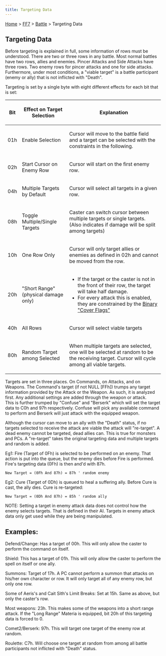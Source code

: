```yaml
---
title: Targeting Data
---
```


[Home](Main%20Page.md) > [FF7](FF7.md) > [Battle](FF7/Battle.md) > Targeting Data

## Targeting Data

Before targeting is explained in full, some information of rows must be
understood. There are two or three rows in any battle. Most normal
battles have two rows, allies and enemies. Pincer Attacks and Side
Attacks have three rows. Two enemy rows for pincer attacks and one for
side attacks. Furthermore, under most conditions, a "viable target" is a
battle participant (enemy or ally) that is not inflicted with "Death".

Targeting is set by a single byte with eight different effects for each
bit that is set:

<table>
<thead>
<tr class="header">
<th><p>Bit</p></th>
<th><p>Effect on Target Selection</p></th>
<th><p>Explanation</p></th>
</tr>
</thead>
<tbody>
<tr class="odd">
<td><p>01h</p></td>
<td><p>Enable Selection</p></td>
<td><p>Cursor will move to the battle field and a target can be selected with the constraints in the following.</p></td>
</tr>
<tr class="even">
<td><p>02h</p></td>
<td><p>Start Cursor on Enemy Row</p></td>
<td><p>Cursor will start on the first enemy row.</p></td>
</tr>
<tr class="odd">
<td><p>04h</p></td>
<td><p>Multiple Targets by Default</p></td>
<td><p>Cursor will select all targets in a given row.</p></td>
</tr>
<tr class="even">
<td><p>08h</p></td>
<td><p>Toggle Multiple/Single Targets</p></td>
<td><p>Caster can switch cursor between multiple targets or single targets. (Also indicates if damage will be split among targets)</p></td>
</tr>
<tr class="odd">
<td><p>10h</p></td>
<td><p>One Row Only</p></td>
<td><p>Cursor will only target allies or enemies as defined in 02h and cannot be moved from the row.</p></td>
</tr>
<tr class="even">
<td><p>20h<br />
</p></td>
<td><p>"Short Range"<br />
(physical damage only)</p></td>
<td><ul>
<li>If the target or the caster is not in the front of their row, the target will take half damage.</li>
<li>For every attack this is enabled, they are constrained by the <a href="Battle%20Scenes.md#Binary%20.22Cover%20Flags.22" title="wikilink">Binary "Cover Flags"</a></li>
</ul></td>
</tr>
<tr class="odd">
<td><p>40h</p></td>
<td><p>All Rows</p></td>
<td><p>Cursor will select viable targets</p></td>
</tr>
<tr class="even">
<td><p>80h</p></td>
<td><p>Random Target among Selected</p></td>
<td><p>When multiple targets are selected, one will be selected at random to be the receiving target. Cursor will cycle among all viable targets.</p></td>
</tr>
</tbody>
</table>

Targets are set in three places. On Commands, on Attacks, and on
Weapons. The Command's target (if not NULL \[FFh\]) trumps any target
information provided by the Attack or the Weapon. As such, it is
analyzed first. Any additional settings are added through the weapon or
attack.  
This is further trumped by "Confuse" and "Berserk" which will set the
target data to C0h and 97h respectively. Confuse will pick any available
command to perform and Berserk will just attack with the equipped
weapon.

Although the cursor can move to an ally with the "Death" status, if no
targets selected to receive the attack are viable the attack will
"re-target". A dead enemy cannot be targeted, dead allies can. This is
true for monsters and PCs. A "re-target" takes the original targeting
data and multiple targets and random is added.

Eg1: Fire (Target of 0Fh) is selected to be performed on an enemy. That
action is put into the queue, but the enemy dies before Fire is
performed. Fire's targeting data (0Fh) is then and'd with 87h.

`New Target = (0Fh And 87h) = 87h ' random enemy`

Eg2: Cure (Target of 0Dh) is queued to heal a suffering ally. Before
Cure is cast, the ally dies. Cure is re-targeted:

`New Target = (0Dh And 87h) = 85h ' random ally`

NOTE: Setting a target in enemy attack data does not control how the
enemy selects targets. That is defined in their AI. Targets in enemy
attack data only get used while they are being manipulated.

## Examples:

Defend/Change: Has a target of 00h. This will only allow the caster to
perform the command on itself.

Shield: This has a target of 01h. This will only allow the caster to
perform the spell on itself or one ally.

Summons: Target of 17h. A PC cannot perform a summon that attacks on
his/her own character or row. It will only target all of any enemy row,
but only one row.

Some of Aeris's and Cait Sith's Limit Breaks: Set at 15h. Same as above,
but only the caster's row.

Most weapons: 23h. This makes some of the weapons into a short range
attack. If the "Long Range" Materia is equipped, bit 20h of this
targeting data is forced to 0.

Comet2/Berserk: 97h. This will target one target of the enemy row at
random.

Roulette: C7h. Will choose one target at random from among all battle
participants not inflicted with "Death" status.
